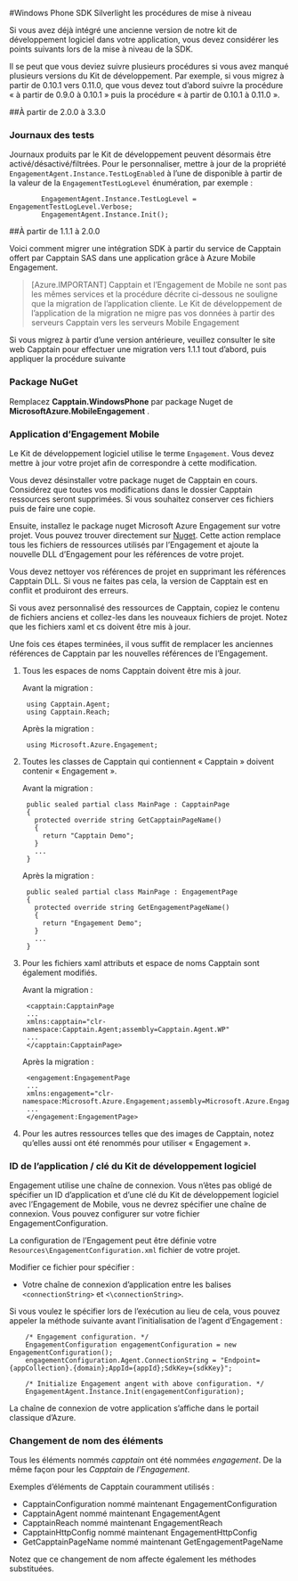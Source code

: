 <properties 
    pageTitle="Windows Phone SDK Silverlight les procédures de mise à niveau" 
    description="Windows Phone SDK Silverlight de procédures de mise à niveau pour Azure Engagement Mobile"                  
    services="mobile-engagement" 
    documentationCenter="mobile" 
    authors="piyushjo" 
    manager="dwrede"
    editor="" />

<tags 
    ms.service="mobile-engagement" 
    ms.workload="mobile" 
    ms.tgt_pltfrm="mobile-windows-phone" 
    ms.devlang="na" 
    ms.topic="article" 
    ms.date="08/19/2016" 
    ms.author="piyushjo" />

#<a name="windows-phone-silverlight-sdk-upgrade-procedures"></a>Windows Phone SDK Silverlight les procédures de mise à niveau

Si vous avez déjà intégré une ancienne version de notre kit de développement logiciel dans votre application, vous devez considérer les points suivants lors de la mise à niveau de la SDK.

Il se peut que vous deviez suivre plusieurs procédures si vous avez manqué plusieurs versions du Kit de développement. Par exemple, si vous migrez à partir de 0.10.1 vers 0.11.0, que vous devez tout d’abord suivre la procédure « à partir de 0.9.0 à 0.10.1 » puis la procédure « à partir de 0.10.1 à 0.11.0 ».

##<a name="from-200-to-330"></a>À partir de 2.0.0 à 3.3.0

### <a name="test-logs"></a>Journaux des tests

Journaux produits par le Kit de développement peuvent désormais être activé/désactivé/filtrées. Pour le personnaliser, mettre à jour de la propriété `EngagementAgent.Instance.TestLogEnabled` à l’une de disponible à partir de la valeur de la `EngagementTestLogLevel` énumération, par exemple :

            EngagementAgent.Instance.TestLogLevel = EngagementTestLogLevel.Verbose;
            EngagementAgent.Instance.Init();

##<a name="from-111-to-200"></a>À partir de 1.1.1 à 2.0.0

Voici comment migrer une intégration SDK à partir du service de Capptain offert par Capptain SAS dans une application grâce à Azure Mobile Engagement. 

> [Azure.IMPORTANT] Capptain et l’Engagement de Mobile ne sont pas les mêmes services et la procédure décrite ci-dessous ne souligne que la migration de l’application cliente. Le Kit de développement de l’application de la migration ne migre pas vos données à partir des serveurs Capptain vers les serveurs Mobile Engagement

Si vous migrez à partir d’une version antérieure, veuillez consulter le site web Capptain pour effectuer une migration vers 1.1.1 tout d’abord, puis appliquer la procédure suivante

### <a name="nuget-package"></a>Package NuGet

Remplacez **Capptain.WindowsPhone** par package Nuget de **MicrosoftAzure.MobileEngagement** .

### <a name="applying-mobile-engagement"></a>Application d’Engagement Mobile

Le Kit de développement logiciel utilise le terme `Engagement`. Vous devez mettre à jour votre projet afin de correspondre à cette modification.

Vous devez désinstaller votre package nuget de Capptain en cours. Considérez que toutes vos modifications dans le dossier Capptain ressources seront supprimées. Si vous souhaitez conserver ces fichiers puis de faire une copie.

Ensuite, installez le package nuget Microsoft Azure Engagement sur votre projet. Vous pouvez trouver directement sur [Nuget](http://www.nuget.org/packages/MicrosoftAzure.MobileEngagement). Cette action remplace tous les fichiers de ressources utilisés par l’Engagement et ajoute la nouvelle DLL d’Engagement pour les références de votre projet.

Vous devez nettoyer vos références de projet en supprimant les références Capptain DLL. Si vous ne faites pas cela, la version de Capptain est en conflit et produiront des erreurs.

Si vous avez personnalisé des ressources de Capptain, copiez le contenu de fichiers anciens et collez-les dans les nouveaux fichiers de projet. Notez que les fichiers xaml et cs doivent être mis à jour.

Une fois ces étapes terminées, il vous suffit de remplacer les anciennes références de Capptain par les nouvelles références de l’Engagement.

1. Tous les espaces de noms Capptain doivent être mis à jour.

    Avant la migration :
    
        using Capptain.Agent;
        using Capptain.Reach;
    
    Après la migration :
    
        using Microsoft.Azure.Engagement;

2. Toutes les classes de Capptain qui contiennent « Capptain » doivent contenir « Engagement ».

    Avant la migration :
    
        public sealed partial class MainPage : CapptainPage
        {
          protected override string GetCapptainPageName()
          {
            return "Capptain Demo";
          }
          ...
        }
    
    Après la migration :
    
        public sealed partial class MainPage : EngagementPage
        {
          protected override string GetEngagementPageName()
          {
            return "Engagement Demo";
          }
          ...
        }

3. Pour les fichiers xaml attributs et espace de noms Capptain sont également modifiés.

    Avant la migration :
    
        <capptain:CapptainPage
        ...
        xmlns:capptain="clr-namespace:Capptain.Agent;assembly=Capptain.Agent.WP"
        ...
        </capptain:CapptainPage>
    
    Après la migration :
    
        <engagement:EngagementPage
        ...
        xmlns:engagement="clr-namespace:Microsoft.Azure.Engagement;assembly=Microsoft.Azure.Engagement.EngagementAgent.WP"
        ...
        </engagement:EngagementPage>

4. Pour les autres ressources telles que des images de Capptain, notez qu’elles aussi ont été renommés pour utiliser « Engagement ».

### <a name="application-id--sdk-key"></a>ID de l’application / clé du Kit de développement logiciel

Engagement utilise une chaîne de connexion. Vous n’êtes pas obligé de spécifier un ID d’application et d’une clé du Kit de développement logiciel avec l’Engagement de Mobile, vous ne devrez spécifier une chaîne de connexion. Vous pouvez configurer sur votre fichier EngagementConfiguration.

La configuration de l’Engagement peut être définie votre `Resources\EngagementConfiguration.xml` fichier de votre projet.

Modifier ce fichier pour spécifier :

-   Votre chaîne de connexion d’application entre les balises `<connectionString>` et `<\connectionString>`.

Si vous voulez le spécifier lors de l’exécution au lieu de cela, vous pouvez appeler la méthode suivante avant l’initialisation de l’agent d’Engagement :

        /* Engagement configuration. */
        EngagementConfiguration engagementConfiguration = new EngagementConfiguration();
        engagementConfiguration.Agent.ConnectionString = "Endpoint={appCollection}.{domain};AppId={appId};SdkKey={sdkKey}";
        
        /* Initialize Engagement angent with above configuration. */
        EngagementAgent.Instance.Init(engagementConfiguration);

La chaîne de connexion de votre application s’affiche dans le portail classique d’Azure.

### <a name="items-name-change"></a>Changement de nom des éléments

Tous les éléments nommés *capptain* ont été nommées *engagement*. De la même façon pour les *Capptain* de *l’Engagement*.

Exemples d’éléments de Capptain couramment utilisés :

-   CapptainConfiguration nommé maintenant EngagementConfiguration
-   CapptainAgent nommé maintenant EngagementAgent
-   CapptainReach nommé maintenant EngagementReach
-   CapptainHttpConfig nommé maintenant EngagementHttpConfig
-   GetCapptainPageName nommé maintenant GetEngagementPageName

Notez que ce changement de nom affecte également les méthodes substituées.



 
